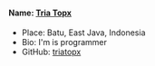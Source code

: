 #### Name: [Tria Topx](https://github.com/triatopx)

- Place: Batu, East Java, Indonesia
- Bio: I'm is programmer
- GitHub: [triatopx](https://github.com/triatopx)
